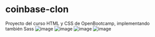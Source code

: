 # coinbase-clon
Proyecto del curso HTML y CSS de OpenBootcamp, implementando también Sass
![image](https://user-images.githubusercontent.com/49210338/213597882-873e28d3-4368-42fc-a5a4-dee47e826d14.png)
![image](https://user-images.githubusercontent.com/49210338/213597982-5ee6998e-8cc2-4433-86e2-bb2b6fae0f14.png)
![image](https://user-images.githubusercontent.com/49210338/213598041-ab09252d-355c-44db-b4df-fa151b25cef4.png)
![image](https://user-images.githubusercontent.com/49210338/213598084-34902f8c-f292-4112-8597-c13e6c40cbe3.png)

